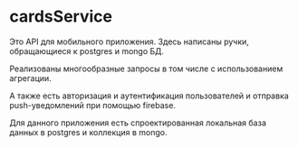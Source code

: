 # cardsService

Это API для мобильного приложения. Здесь написаны ручки, обращающиеся к postgres и mongo БД. 

Реализованы многообразные запросы в том числе с использованием агрегации. 

А также есть авторизация и аутентификация пользователей и отправка push-уведомлений при помощью firebase.

Для данного приложения есть спроектированная локальная база данных в postgres и коллекция в mongo.
